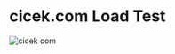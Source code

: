 # cicek.com Load Test

![cicek com](https://user-images.githubusercontent.com/37184598/149761002-2d9f72fa-250b-450e-85b3-94a7a3611f24.png)
